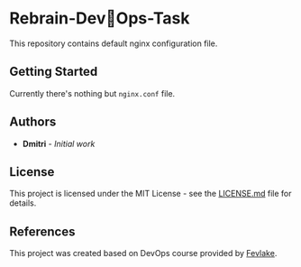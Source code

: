 # Rebrain-DevOps-Task

This repository contains default nginx configuration file.


## Getting Started

Currently there's nothing but `nginx.conf` file.


## Authors

* **Dmitri** - *Initial work*


## License

This project is licensed under the MIT License - see the [LICENSE.md](https://ru.bmstu.wiki/MIT_License) file for details.


## References

This project was created based on DevOps course provided by [Fevlake](https://fevlake.com/).



